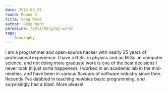 ```yaml
---
date: 2013-05-23
round: Round 5
title: Greg Ward
author: Greg Ward
permalink: /2013/05/greg-ward/
tags:
  - Biography
---
```

I am a programmer and open-source hacker with nearly 25 years of professional experience. I have a B.Sc. in physics and an M.Sc. in computer science, and not doing more graduate work is one of the best decisions I never took (it just sorta happened). I worked in an academic lab in the mid-nineties, and have been in various flavours of software industry since then. Recently I&#8217;ve dabbled in teaching newbies basic programming, and surprisingly had a blast. More please!
